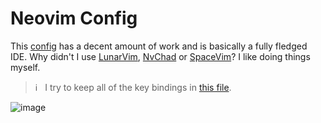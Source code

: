 # Neovim Config

This [config](https://github.com/AlexvZyl/.dotfiles/tree/main/.config/nvim) has a decent amount of work and is basically a fully fledged IDE.  Why didn't I use [LunarVim](https://github.com/LunarVim/LunarVim), [NvChad](https://github.com/NvChad/NvChad) or [SpaceVim](https://github.com/liuchengxu/space-vim)?  I like doing things myself.

> ℹ️ &nbsp; I try to keep all of the key bindings in [this file](https://github.com/AlexvZyl/.dotfiles/blob/main/.config/nvim/lua/alex/key-bindings.lua).

![image](https://user-images.githubusercontent.com/81622310/219610304-549dcfe6-bc5c-4681-90b3-9992b8d7001a.png)
